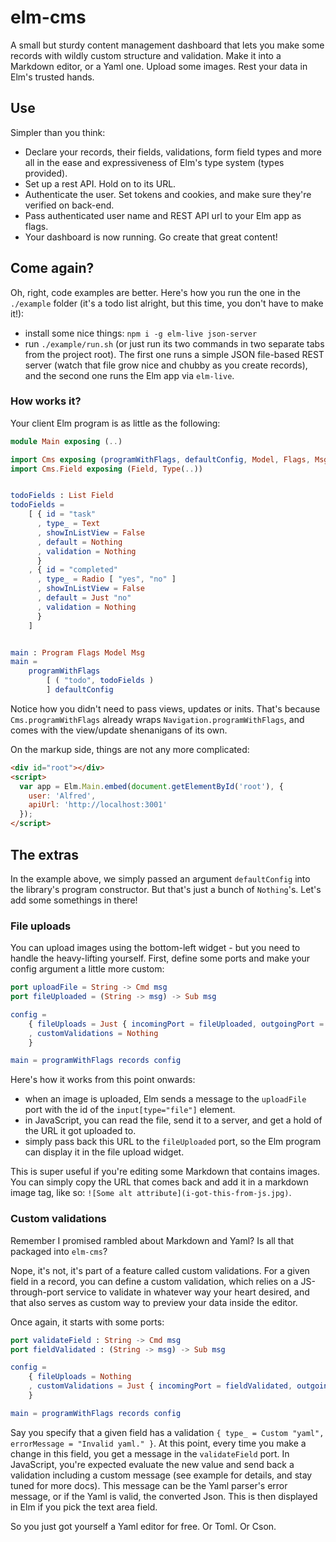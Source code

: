 # elm-cms

A small but sturdy content management dashboard that lets you make some records with wildly custom structure and validation. Make it into a Markdown editor, or a Yaml one. Upload some images. Rest your data in Elm's trusted hands.

## Use

Simpler than you think:
* Declare your records, their fields, validations, form field types and more all in the ease and expressiveness of Elm's type system (types provided).
* Set up a rest API. Hold on to its URL.
* Authenticate the user. Set tokens and cookies, and make sure they're verified on back-end.
* Pass authenticated user name and REST API url to your Elm app as flags.
* Your dashboard is now running. Go create that great content!

## Come again?

Oh, right, code examples are better. Here's how you run the one in the `./example` folder (it's a todo list alright, but this time, you don't have to make it!):

* install some nice things: `npm i -g elm-live json-server`
* run `./example/run.sh` (or just run its two commands in two separate tabs from the project root). The first one runs a simple JSON file-based REST server (watch that file grow nice and chubby as you create records), and the second one runs the Elm app via `elm-live`.

### How works it?

Your client Elm program is as little as the following:

```elm
module Main exposing (..)

import Cms exposing (programWithFlags, defaultConfig, Model, Flags, Msg)
import Cms.Field exposing (Field, Type(..))


todoFields : List Field
todoFields =
    [ { id = "task"
      , type_ = Text
      , showInListView = False
      , default = Nothing
      , validation = Nothing
      }
    , { id = "completed"
      , type_ = Radio [ "yes", "no" ]
      , showInListView = False
      , default = Just "no"
      , validation = Nothing
      }
    ]


main : Program Flags Model Msg
main =
    programWithFlags
        [ ( "todo", todoFields )
        ] defaultConfig
```

Notice how you didn't need to pass views, updates or inits. That's because `Cms.programWithFlags` already wraps `Navigation.programWithFlags`, and comes with the view/update shenanigans of its own.

On the markup side, things are not any more complicated:

```html
<div id="root"></div>
<script>
  var app = Elm.Main.embed(document.getElementById('root'), {
    user: 'Alfred',
    apiUrl: 'http://localhost:3001'
  });
</script>
```

## The extras

In the example above, we simply passed an argument `defaultConfig` into the library's program constructor. But that's just a bunch of `Nothing`'s. Let's add some somethings in there!

### File uploads

You can upload images using the bottom-left widget - but you need to handle the heavy-lifting yourself. First, define some ports and make your config argument a little more custom:

```elm
port uploadFile = String -> Cmd msg
port fileUploaded = (String -> msg) -> Sub msg

config =
    { fileUploads = Just { incomingPort = fileUploaded, outgoingPort = uploadFile }
    , customValidations = Nothing
    }

main = programWithFlags records config
```

Here's how it works from this point onwards:

* when an image is uploaded, Elm sends a message to the `uploadFile` port with the id of the `input[type="file"]` element.
* in JavaScript, you can read the file, send it to a server, and get a hold of the URL it got uploaded to.
* simply pass back this URL to the `fileUploaded` port, so the Elm program can display it in the file upload widget.

This is super useful if you're editing some Markdown that contains images. You can simply copy the URL that comes back and add it in a markdown image tag, like so: `![Some alt attribute](i-got-this-from-js.jpg)`.

### Custom validations

Remember I promised rambled about Markdown and Yaml? Is all that packaged into `elm-cms`?

Nope, it's not, it's part of a feature called custom validations. For a given field in a record, you can define a custom validation, which relies on a JS-through-port service to validate in whatever way your heart desired, and that also serves as custom way to preview your data inside the editor.

Once again, it starts with some ports:

```elm
port validateField : String -> Cmd msg
port fieldValidated : (String -> msg) -> Sub msg

config =
    { fileUploads = Nothing
    , customValidations = Just { incomingPort = fieldValidated, outgoingPort = validateField }
    }

main = programWithFlags records config
```

Say you specify that a given field has a validation `{ type_ = Custom "yaml", errorMessage = "Invalid yaml." }`. At this point, every time you make a change in this field, you get a message in the `validateField` port. In JavaScript, you're expected evaluate the new value and send back a validation including a custom message (see example for details, and stay tuned for more docs). This message can be the Yaml parser's error message, or if the Yaml is valid, the converted Json. This is then displayed in Elm if you pick the text area field.

So you just got yourself a Yaml editor for free. Or Toml. Or Cson.
